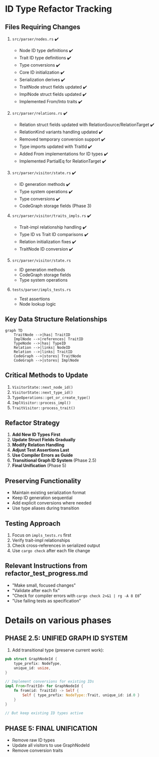 # ID Type Refactor Tracking

## Files Requiring Changes

1. `src/parser/nodes.rs` ✔️
   - Node ID type definitions ✔️
   - Trait ID type definitions ✔️
   - Type conversions ✔️  
   - Core ID initialization ✔️
   - Serialization derives ✔️
   - TraitNode struct fields updated ✔️
   - ImplNode struct fields updated ✔️
   - Implemented From/Into traits ✔️

2. `src/parser/relations.rs` ✔️
   - Relation struct fields updated with RelationSource/RelationTarget ✔️
   - RelationKind variants handling updated ✔️
   - Removed temporary conversion support ✔️
   - Type imports updated with TraitId ✔️
   - Added From implementations for ID types ✔️
   - Implemented PartialEq for RelationTarget ✔️

3. `src/parser/visitor/state.rs` ✔️
   - ID generation methods ✔️
   - Type system operations ✔️
   - Type conversions ✔️
   - CodeGraph storage fields (Phase 3)

3. `src/parser/visitor/traits_impls.rs` ✔️
   - Trait-impl relationship handling ✔️
   - Type ID vs Trait ID comparisons ✔️
   - Relation initialization fixes ✔️
   - TraitNode ID conversion ✔️

4. `src/parser/visitor/state.rs`
   - ID generation methods
   - CodeGraph storage fields
   - Type system operations

5. `tests/parser/impls_tests.rs`
   - Test assertions
   - Node lookup logic

## Key Data Structure Relationships

```mermaid
graph TD
    TraitNode -->|has| TraitID
    ImplNode -->|references| TraitID
    TypeNode -->|has| TypeID
    Relation -->|links| NodeID
    Relation -->|links| TraitID
    CodeGraph -->|stores| TraitNode
    CodeGraph -->|stores| ImplNode
```

## Critical Methods to Update

1. `VisitorState::next_node_id()`
2. `VisitorState::next_type_id()`
3. `TypeOperations::get_or_create_type()`
4. `ImplVisitor::process_impl()`
5. `TraitVisitor::process_trait()`

## Refactor Strategy

1. **Add New ID Types First**
2. **Update Struct Fields Gradually**
3. **Modify Relation Handling**
4. **Adjust Test Assertions Last**
5. **Use Compiler Errors as Guide**
6. **Transitional Graph ID System** (Phase 2.5)
7. **Final Unification** (Phase 5)

## Preserving Functionality

- Maintain existing serialization format
- Keep ID generation sequential
- Add explicit conversions where needed
- Use type aliases during transition

## Testing Approach

1. Focus on `impls_tests.rs` first
2. Verify trait-impl relationships
3. Check cross-references in serialized output
4. Use `cargo check` after each file change

## Relevant Instructions from refactor_test_progress.md

- "Make small, focused changes"
- "Validate after each fix"
- "Check for compiler errors with `cargo check 2>&1 | rg -A 8 E0`"
- "Use failing tests as specification"

# Details on various phases

PHASE 2.5: UNIFIED GRAPH ID SYSTEM
 ----------------------------------

 1. Add transitional type (preserve current work):

 ```rust
 pub struct GraphNodeId {                                                                         
     type_prefix: NodeType,                                                                       
     unique_id: usize,                                                                            
 }                                                                                                
                                                                                                  
 // Implement conversions for existing IDs                                                        
 impl From<TraitId> for GraphNodeId {                                                             
     fn from(id: TraitId) -> Self {                                                               
         Self { type_prefix: NodeType::Trait, unique_id: id.0 }                                   
     }                                                                                            
 }                                                                                                
                                                                                                  
 // But keep existing ID types active
 ```

PHASE 5: FINAL UNIFICATION
 --------------------------

- Remove raw ID types
- Update all visitors to use GraphNodeId
- Remove conversion traits
